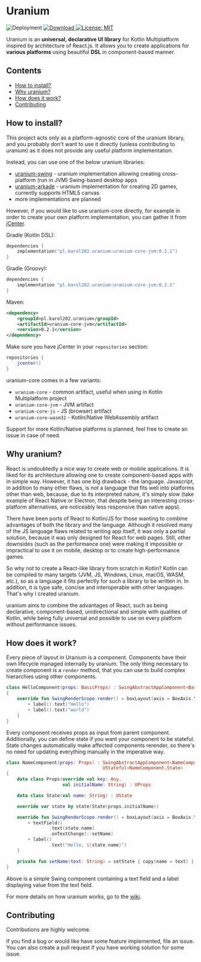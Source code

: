 # Uranium

![Deployment](
https://github.com/karol-202/uranium/workflows/Deployment/badge.svg
)
[ ![Download](https://api.bintray.com/packages/karol202/uranium/uranium-core/images/download.svg) ](
https://bintray.com/karol202/uranium/uranium-core/_latestVersion
)
[ ![License: MIT](https://img.shields.io/badge/License-MIT-yellow.svg) ](
https://opensource.org/licenses/MIT
)

Uranium is an **universal, declarative UI library** for Kotlin Multiplatform inspired by architecture of React.js.
It allows you to create applications for **various platforms** using beautiful **DSL** in component-based manner.

## Contents
- [How to install?](#how-to-install)
- [Why uranium?](#why-uranium)
- [How does it work?](#how-does-it-work)
- [Contributing](#contributing)

## How to install?

This project acts only as a platform-agnostic core of the uranium library,
and you probably don't want to use it directly (unless contributing to uranium)
as it does not provide any useful platform implementation.

Instead, you can use one of the below uranium libraries:
- [uranium-swing](https://github.com/karol-202/uranium-swing) -
uranium implementation allowing creating cross-platform (run in JVM) Swing-based desktop apps
- [uranium-arkade](https://github.com/karol-202/uranium-arkade/) -
uranium implementation for creating 2D games, currently supports HTML5 canvas
- more implementations are planned

However, if you would like to use uranium-core directly,
for example in order to create your own platform implementation,
you can gather it from [jCenter](https://bintray.com/karol202/uranium/uranium-core).

Gradle (Kotlin DSL):
```kotlin
dependencies {
    implementation("pl.karol202.uranium:uranium-core-jvm:0.2.1")
}
```

Gradle (Groovy):
```groovy
dependencies {
    implementation "pl.karol202.uranium:uranium-core-jvm:0.2.1"
}
```

Maven:
```xml
<dependency>
    <groupId>pl.karol202.uranium</groupId>
    <artifactId>uranium-core-jvm</artifactId>
    <version>0.2.1</version>
</dependency>
```

Make sure you have jCenter in your `repositories` section:
```groovy
repositories {
    jcenter()
}
```

uranium-core comes in a few variants:
- `uranium-core` - common artifact,
useful when using in Kotlin Multiplatform project
- `uranium-core-jvm` - JVM artifact
- `uranium-core-js` - JS (browser) artifact
- `uranium-core-wasm32` - Kotlin/Native WebAssembly artifact

Support for more Kotlin/Native platforms is planned, feel free to create an issue in case of need.

## Why uranium?

React is undoubtedly a nice way to create web or mobile applications.
It is liked for its architecture allowing one to create component-based apps with in simple way.
However, it has one big drawback - the language.
Javascript, in addition to many other flaws,
is not a language that fits well into platforms other than web,
because, due to its interpreted nature, it's simply slow
(take example of React Native or Electron,
that despite being an interesting cross-platform alternatives,
are noticeably less responsive than native apps).

There have been ports of React to Kotlin/JS for those wanting to
combine advantages of both the library and the language.
Although it resolved many of the JS language flaws related to writing app itself,
it was only a partial solution, because it was only designed for React for web pages.
Still, other downsides (such as the performance one) were making it
impossible or impractical to use it on mobile, desktop or to create high-performance games.

So why not to create a React-like library from scratch in Kotlin?
Kotlin can be compiled to many targets (JVM, JS, Windows, Linux,
macOS, WASM, etc.), so as a language it fits perfectly for such a library to be written in.
In addition, it is type safe, concise and interoperable with other languages.
That's why I created uranium.

uranium aims to combine the advantages of React, such as being declarative,
component-based, unidirectional and simple with qualities of Kotlin, while
being fully universal and possible to use on every platform without performance issues.

## How does it work?

Every piece of layout in Uranium is a component.
Components have their own lifecycle managed internally by uranium.
The only thing necessary to create component is a `render` method,
that you can use to build complex hierarchies using other components.

```kotlin
class HelloComponent(props: BasicProps) : SwingAbstractAppComponent<BasicProps>(props)
{
    override fun SwingRenderScope.render() = boxLayout(axis = BoxAxis.Y) {
        + label().text("Hello")
        + label().text("world")
    }
}
```

Every component receives props as input from parent component.
Additionally, you can define state if you want your component to be stateful.
State changes automatically make affected components rerender,
so there's no need for updating everything manually in the imperative way.

```kotlin
class NameComponent(props: Props) : SwingAbstractAppComponent<NameComponent.Props>(props),
                                    UStateful<NameComponent.State>
{
    data class Props(override val key: Any,
                     val initialName: String) : UProps

    data class State(val name: String) : UState

    override var state by state(State(props.initialName))

    override fun SwingRenderScope.render() = boxLayout(axis = BoxAxis.Y) {
        + textField()
                .text(state.name)
                .onTextChange(::setName)
        + label()
                .text("Hello, ${state.name}")
    }

    private fun setName(text: String) = setState { copy(name = text) }
}
```

Above is a simple Swing component containing a text field and a label displaying value from the text field.

For more details on how uranium works, go to the [wiki](https://github.com/karol-202/uranium/wiki).

## Contributing

Contributions are highly welcome.

If you find a bug or would like have some feature implemented, file an issue.
You can also create a pull request if you have working solution for some issue.
